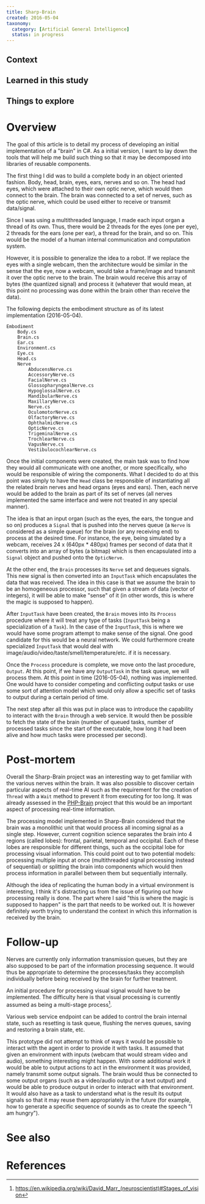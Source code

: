 ```yaml
---
title: Sharp-Brain
created: 2016-05-04
taxonomy:
  category: [Artificial General Intelligence]
  status: in progress
---
```


## Context

## Learned in this study

## Things to explore

# Overview

The goal of this article is to detail my process of developing an initial implementation of a "brain" in C#. As a  initial version, I want to lay down the tools that will help me build such thing so that it may be decomposed into libraries of reusable components.

The first thing I did was to build a complete body in an object oriented fashion. Body, head, brain, eyes, ears, nerves and so on. The head had eyes, which were attached to their own optic nerve, which would then connect to the brain. The brain was connected to a set of nerves, such as the optic nerve, which could be used either to receive or transmit data/signal.

Since I was using a multithreaded language, I made each input organ a thread of its own. Thus, there would be 2 threads for the eyes (one per eye), 2 threads for the ears (one per ear), a thread for the brain, and so on. This would be the model of a human internal communication and computation system.

However, it is possible to generalize the idea to a robot. If we replace the eyes with a single webcam, then the architecture would be similar in the sense that the eye, now a webcam, would take a frame/image and transmit it over the optic nerve to the brain. The brain would receive this array of bytes (the quantized signal) and process it (whatever that would mean, at this point no processing was done within the brain other than receive the data).

The following depicts the embodiment structure as of its latest implementation (2016-05-04).

```
Embodiment
    Body.cs
    Brain.cs
    Ear.cs
    Environment.cs
    Eye.cs
    Head.cs
    Nerve
        AbducensNerve.cs
        AccessoryNerve.cs
        FacialNerve.cs
        GlossopharyngealNerve.cs
        HypoglossalNerve.cs
        MandibularNerve.cs
        MaxillaryNerve.cs
        Nerve.cs
        OculomotorNerve.cs
        OlfactoryNerve.cs
        OphthalmicNerve.cs
        OpticNerve.cs
        TrigeminalNerve.cs
        TrochlearNerve.cs
        VagusNerve.cs
        VestibulocochlearNerve.cs
```

Once the initial components were created, the main task was to find how they would all communicate with one another, or more specifically, who would be responsible of wiring the components. What I decided to do at this point was simply to have the `Head` class be responsible of instantiating all the related brain nerves and head organs (eyes and ears). Then, each nerve would be added to the brain as part of its set of nerves (all nerves implemented the same interface and were not treated in any special manner).

The idea is that an input organ (such as the eyes, the ears, the tongue and so on) produces a `Signal` that is pushed into the nerves queue (a `Nerve` is considered as a simple queue) for the brain (or any receiving end) to process at the desired time. For instance, the eye, being simulated by a webcam, receives 24 x (640px * 480px) frames per second of data that it converts into an array of bytes (a bitmap) which is then encapsulated into a `Signal` object and pushed onto the `OpticNerve`.

At the other end, the `Brain` processes its `Nerve` set and dequeues signals. This new signal is then converted into an `InputTask` which encapsulates the data that was received. The idea in this case is that we assume the brain to be an homogeneous processor, such that given a stream of data (vector of integers), it will be able to make "sense" of it (in other words, this is where the magic is supposed to happen).

After `InputTask` have been created, the `Brain` moves into its `Process` procedure where it will treat any type of tasks (`InputTask` being a specialization of a `Task`). In the case of the `InputTask`, this is where we would have some program attempt to make sense of the signal. One good candidate for this would be a neural network. We could furthermore create specialized `InputTask` that would deal with image/audio/video/taste/smell/temperature/etc. if it is necessary.

Once the `Process` procedure is complete, we move onto the last procedure, `Output`. At this point, if we have any `OutputTask` in the task queue, we will process them. At this point in time (2016-05-04), nothing was implemented. One would have to consider competing and conflicting output tasks or use some sort of attention model which would only allow a specific set of tasks to output during a certain period of time.

The next step after all this was put in place was to introduce the capability to interact with the `Brain` through a web service. It would then be possible to fetch the state of the brain (number of queued tasks, number of processed tasks since the start of the executable, how long it had been alive and how much tasks were processed per second).

# Post-mortem

Overall the Sharp-Brain project was an interesting way to get familiar with the various nerves within the brain. It was also possible to discover certain particular aspects of real-time AI such as the requirement for the creation of `Thread` with a `Wait` method to prevent it from executing for too long. It was already assessed in the [PHP-Brain](../php-brain) project that this would be an important aspect of processing real-time information.

The processing model implemented in Sharp-Brain considered that the brain was a monolithic unit that would process all incoming signal as a single step. However, current cognition science separates the brain into 4 regions (called lobes): frontal, parietal, temporal and occipital. Each of these lobes are responsible for different things, such as the occipital lobe for processing visual information. This could point out to two potential models: processing multiple input at once (multithreaded signal processing instead of sequential) or splitting the brain into components which would then process information in parallel between them but sequentially internally.

Although the idea of replicating the human body in a virtual environment is interesting, I think it's distracting us from the issue of figuring out how processing really is done. The part where I said "this is where the magic is supposed to happen" is the part that needs to be worked out. It is however definitely worth trying to understand the context in which this information is received by the brain.

# Follow-up

Nerves are currently only information transmission queues, but they are also supposed to be part of the information processing sequence. It would thus be appropriate to determine the processes/tasks they accomplish individually before being received by the brain for further treatment.

An initial procedure for processing visual signal would have to be implemented. The difficulty here is that visual processing is currently assumed as being a multi-stage process[^1].

Various web service endpoint can be added to control the brain internal state, such as resetting is task queue, flushing the nerves queues, saving and restoring a brain state, etc.

This prototype did not attempt to think of ways it would be possible to interact with the agent in order to provide it with tasks. It assumed that given an environment with inputs (webcam that would stream video and audio), something interesting might happen. With some additional work it would be able to output actions to act in the environment it was provided, namely transmit some output signals. The brain would thus be connected to some output organs (such as a video/audio output or a text output) and would be able to produce output in order to interact with that environment. It would also have as a task to understand what is the result its output signals so that it may reuse them appropriately in the future (for example, how to generate a specific sequence of sounds as to create the speech "I am hungry").

# See also

# References
[^1]: https://en.wikipedia.org/wiki/David_Marr_(neuroscientist)#Stages_of_vision
